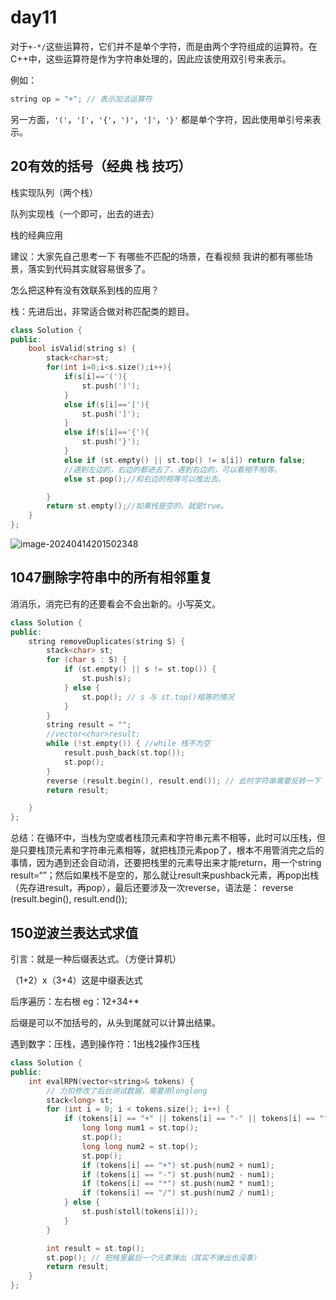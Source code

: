 # day11

对于`+-*/`这些运算符，它们并不是单个字符，而是由两个字符组成的运算符。在C++中，这些运算符是作为字符串处理的，因此应该使用双引号来表示。

例如：

```cpp
string op = "+"; // 表示加法运算符
```

另一方面，`'('`，`'['`，`'{'`，`')'`，`']'`，`'}'` 都是单个字符，因此使用单引号来表示。

## 20有效的括号（经典 栈 技巧）

栈实现队列（两个栈）

队列实现栈（一个即可，出去的进去）

栈的经典应用

建议：大家先自己思考一下 有哪些不匹配的场景，在看视频 我讲的都有哪些场景，落实到代码其实就容易很多了。

怎么把这种有没有效联系到栈的应用？

栈：先进后出，非常适合做对称匹配类的题目。

```cpp
class Solution {
public:
    bool isValid(string s) {
        stack<char>st;
        for(int i=0;i<s.size();i++){
            if(s[i]=='('){
                st.push(')');
            }
            else if(s[i]=='['){
                st.push(']');
            }
            else if(s[i]=='{'){
                st.push('}');
            }
            else if (st.empty() || st.top() != s[i]) return false;
            //遇到左边的，右边的都进去了，遇到右边的，可以看相不相等。
            else st.pop();//和右边的相等可以推出去。

        }
        return st.empty();//如果栈是空的，就是true。
    }
};
```

![image-20240414201502348](https://cdn.jsdelivr.net/gh/ChristophLevi/AlgorithmPractice@master/image-20240414201502348.png)

## 1047删除字符串中的所有相邻重复

消消乐，消完已有的还要看会不会出新的。小写英文。

```cpp
class Solution {
public:
    string removeDuplicates(string S) {
        stack<char> st;
        for (char s : S) {
            if (st.empty() || s != st.top()) {
                st.push(s);
            } else {
                st.pop(); // s 与 st.top()相等的情况
            }
        }
        string result = "";
        //vector<char>result;
        while (!st.empty()) { //while 栈不为空
            result.push_back(st.top());
            st.pop();
        }
        reverse (result.begin(), result.end()); // 此时字符串需要反转一下
        return result;

    }
};

```

总结：在循环中，当栈为空或者栈顶元素和字符串元素不相等，此时可以压栈，但是只要栈顶元素和字符串元素相等，就把栈顶元素pop了，根本不用管消完之后的事情，因为遇到还会自动消，还要把栈里的元素导出来才能return，用一个string result=“”；然后如果栈不是空的，那么就让result来pushback元素，再pop出栈（先存进result，再pop），最后还要涉及一次reverse，语法是： reverse (result.begin(), result.end()); 

## 150逆波兰表达式求值

引言：就是一种后缀表达式。（方便计算机）

（1+2）x（3+4）这是中缀表达式

后序遍历：左右根 eg：12+34+*

后缀是可以不加括号的，从头到尾就可以计算出结果。

遇到数字：压栈，遇到操作符：1出栈2操作3压栈

```cpp
class Solution {
public:
    int evalRPN(vector<string>& tokens) {
        // 力扣修改了后台测试数据，需要用longlong
        stack<long> st; 
        for (int i = 0; i < tokens.size(); i++) {
            if (tokens[i] == "+" || tokens[i] == "-" || tokens[i] == "*" || tokens[i] == "/") {
                long long num1 = st.top();
                st.pop();
                long long num2 = st.top();
                st.pop();
                if (tokens[i] == "+") st.push(num2 + num1);
                if (tokens[i] == "-") st.push(num2 - num1);
                if (tokens[i] == "*") st.push(num2 * num1);
                if (tokens[i] == "/") st.push(num2 / num1);
            } else {
                st.push(stoll(tokens[i]));
            }
        }

        int result = st.top();
        st.pop(); // 把栈里最后一个元素弹出（其实不弹出也没事）
        return result;
    }
};

```

